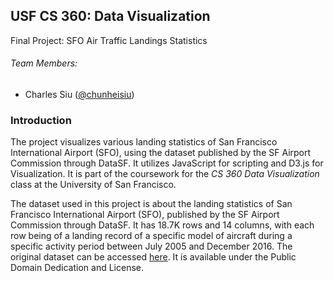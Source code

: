 ## USF CS 360: Data Visualization
Final Project: SFO Air Traffic Landings Statistics

###### Team Members:
* Charles Siu ([@chunheisiu](https://github.com/chunheisiu))

### Introduction

The project visualizes various landing statistics of San Francisco International Airport (SFO), using the dataset published by the SF Airport Commission through DataSF. It utilizes JavaScript for scripting and D3.js for Visualization. It is part of the coursework for the *CS 360 Data Visualization* class at the University of San Francisco.

The dataset used in this project is about the landing statistics of San Francisco International Airport (SFO), published by the SF Airport Commission through DataSF. It has 18.7K rows and 14 columns, with each row being of a landing record of a specific model of aircraft during a specific activity period between July 2005 and December 2016. The original dataset can be accessed [here](https://data.sfgov.org/Transportation/Air-Traffic-Landings-Statistics/fpux-q53t). It is available under the Public Domain Dedication and License.
